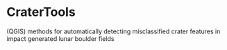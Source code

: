 # CraterTools
(QGIS) methods for automatically detecting misclassified crater features in impact generated lunar boulder fields

